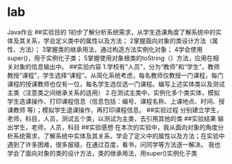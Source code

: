 # lab
Java作业
##实验目的
1初步了解分析系统需求，从学生选课角度了解系统中的实体及其关系，学会定义类中的属性以及方法；
2掌握面向对象的类设计方法（属性、方法）；
3掌握类的继承用法，通过构造方法实例化对象；
4学会使用super()，用于实例化子类；
5掌握使用对象根类的toString（）方法，应用在相关对象的信息输出中。
##实验内容
1.学校有“人员”，分为“教师”和“学生”，教师教授“课程”，学生选择“课程”。从简化系统考虑，每名教师仅教授一门课程，每门课程的授课教师也仅有一位，每名学生选仅选一门课程。编写上述实体类以及测试主类（注意类之间继承关系的适用）
2.在测试主类中，实例化多个类实体，模拟学生选课操作、打印课程信息（信息包括：编号、课程名称、上课地点、时间、授课教师 等）；模拟学生退课操作，再打印课程信息。
##实验过程 
分别建立学生，老师，科目，人员，测试五个类，以测试为主类，去引用其他的类
##实验结果
输出学生，老师，人员，科目
##实验感想
在本次的实验中，我从面向对象的角度分析系统需求，了解系统中实体及其关系，学会了定义中的属性以及方法；在实验中遇到了许多困难，很多报错，在通过百度，看书，问同学等方法逐一解决。
我也学会了面向对象的类的设计方法，类的继承用法，用super()实例化子类
